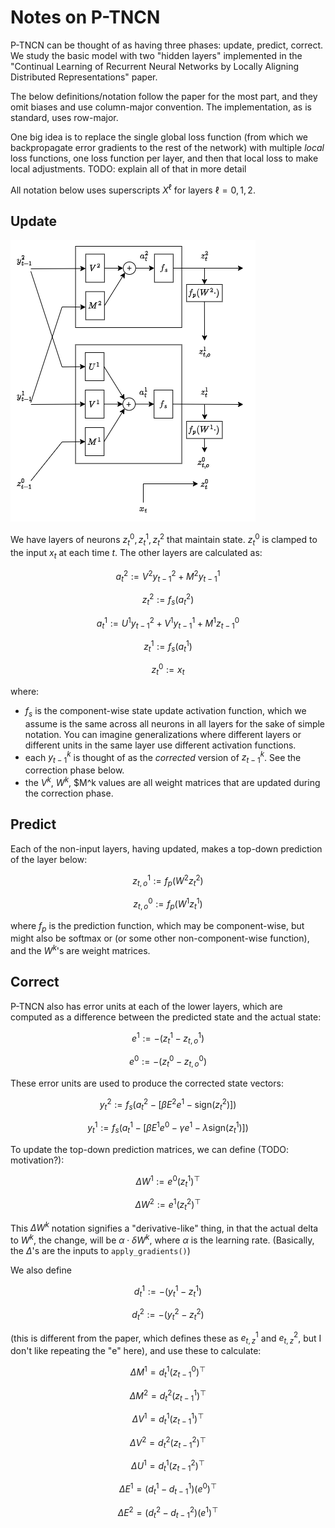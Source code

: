 # Notes on P-TNCN

P-TNCN can be thought of as having three phases: update, predict, correct. We study the basic model with two "hidden layers" implemented in the "Continual Learning of Recurrent Neural Networks by Locally Aligning Distributed Representations" paper.

The below definitions/notation follow the paper for the most part, and they omit biases and use column-major convention. The implementation, as is standard, uses row-major.

One big idea is to replace the single global loss function (from which we backpropagate error gradients to the rest of the network) with multiple *local* loss functions, one loss function per layer, and then that local loss to make local adjustments. TODO: explain all of that in more detail

All notation below uses superscripts $X^{\ell}$ for layers $\ell = 0, 1, 2$.

## Update

![P-TNCN state update](ptncn-state-update.png)

We have layers of neurons $z_t^0, z_t^1, z_t^2$ that maintain state. $z_t^0$ is clamped to the input $x_t$ at each time $t$. The other layers are calculated as:

$$a_t^2 := V^2 y_{t-1}^2 + M^2 y_{t-1}^1$$

$$z_t^2 := f_s(a_t^2)$$

$$a_t^1 := U^1 y_{t-1}^2 + V^1 y_{t-1}^1 + M^1 z_{t-1}^0$$

$$z_t^1 := f_s(a_t^1)$$

$$z_t^0 := x_t$$

where:

 - $f_s$ is the component-wise state update activation function, which we assume is the same across all neurons in all layers for the sake of simple notation. You can imagine generalizations where different layers or different units in the same layer use different activation functions.
 - each $y_{t-1}^k$ is thought of as the *corrected* version of $z_{t-1}^k$. See the correction phase below.
 - the $V^k$, $W^k$, $M^k values are all weight matrices that are updated during the correction phase.

## Predict

Each of the non-input layers, having updated, makes a top-down prediction of the layer below:

$$z_{t,o}^1 := f_p(W^2 z_t^2)$$

$$z_{t,o}^0 := f_p(W^1 z_t^1)$$

where $f_p$ is the prediction function, which may be component-wise, but might also be softmax or (or some other non-component-wise function), and the $W^k$'s are weight matrices.

## Correct

P-TNCN also has error units at each of the lower layers, which are computed as a difference between the predicted state and the actual state:

$$e^1 := -(z_t^1 - z_{t,o}^1)$$

$$e^0 := -(z_t^0 - z_{t,o}^0)$$

These error units are used to produce the corrected state vectors:

$$y_t^2 := f_s(a_t^2 - [ \beta E^2 e^1 - \text{sign}(z_t^2) ])$$

$$y_t^1 := f_s(a_t^1 - [\beta E^1 e^0 - \gamma e^1 - \lambda \text{sign}(z_t^1)] )$$

To update the top-down prediction matrices, we can define (TODO: motivation?):

$$\Delta W^1 := e^0 (z_t^1)^\top$$

$$\Delta W^2 := e^1 (z_t^2)^\top$$

This $\Delta W^k$ notation signifies a "derivative-like" thing, in that the actual delta to $W^k$, the change, will be $\alpha \cdot \delta W^k$, where $\alpha$ is the learning rate. (Basically, the $\Delta$'s are the inputs to `apply_gradients()`)

We also define

$$d_t^1 := - (y_t^1 - z_t^1)$$

$$d_t^2 := - (y_t^2 - z_t^2)$$

(this is different from the paper, which defines these as $e^1_{t,z}$ and $e^2_{t,z}$, but I don't like repeating the "e" here), and use these to calculate:

$$\Delta M^1 = d_t^1 (z_{t-1}^0)^\top$$

$$\Delta M^2 = d_t^2 (z_{t-1}^1)^\top$$

$$\Delta V^1 = d_t^1 (z_{t-1}^1)^\top$$

$$\Delta V^2 = d_t^2 (z_{t-1}^2)^\top$$

$$\Delta U^1 = d_t^1 (z_{t-1}^2)^\top$$

$$\Delta E^1 = (d_t^1 - d_{t-1}^1)(e^0)^\top$$

$$\Delta E^2 = (d_t^2 - d_{t-1}^2)(e^1)^\top$$
